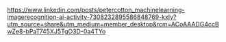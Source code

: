 

https://www.linkedin.com/posts/petercotton_machinelearning-imagerecognition-ai-activity-7308232895586848769-kxIy?utm_source=share&utm_medium=member_desktop&rcm=ACoAAADG4ccBwZe8-bPaT745XJ5TgO3D-0a4TYo


